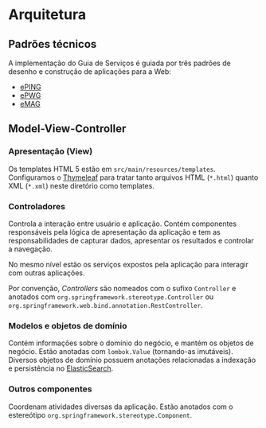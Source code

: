 # Arquitetura

## Padrões técnicos

A implementação do Guia de Serviços é guiada por três padrões de desenho e construção de aplicações para a Web:

* [ePING]
* [ePWG]
* [eMAG]

[ePING]:http://www.governoeletronico.gov.br/acoes-e-projetos/e-ping-padroes-de-interoperabilidade
[ePWG]:http://www.governoeletronico.gov.br/acoes-e-projetos/padroes-brasil-e-gov
[eMAG]:http://www.governoeletronico.gov.br/acoes-e-projetos/e-MAG

## Model-View-Controller

### Apresentação (View)

Os templates HTML 5 estão em `src/main/resources/templates`. Configuramos o [Thymeleaf] para tratar tanto arquivos HTML (`*.html`) quanto XML (`*.xml`) neste diretório como templates.

### Controladores

Controla a interação entre usuário e aplicação. Contém componentes responsáveis pela lógica de apresentação da aplicação e tem as responsabilidades de capturar dados, apresentar os resultados e controlar a navegação.

No mesmo nível estão os serviços expostos pela aplicação para interagir com outras aplicações.

Por convenção, _Controllers_ são nomeados com o sufixo `Controller` e anotados com `org.springframework.stereotype.Controller` ou `org.springframework.web.bind.annotation.RestController`.

### Modelos e objetos de domínio

Contém informações sobre o domínio do negócio, e mantém os objetos de negócio. Estão anotadas com `lombok.Value` (tornando-as imutáveis). Diversos objetos de domínio possuem anotações relacionadas a indexação e persistência no [ElasticSearch].

### Outros componentes

Coordenam atividades diversas da aplicação. Estão anotados com o estereótipo `org.springframework.stereotype.Component`.

[Thymeleaf]:http://www.thymeleaf.org
[ElasticSearch]:https://www.elastic.co/products/elasticsearch
